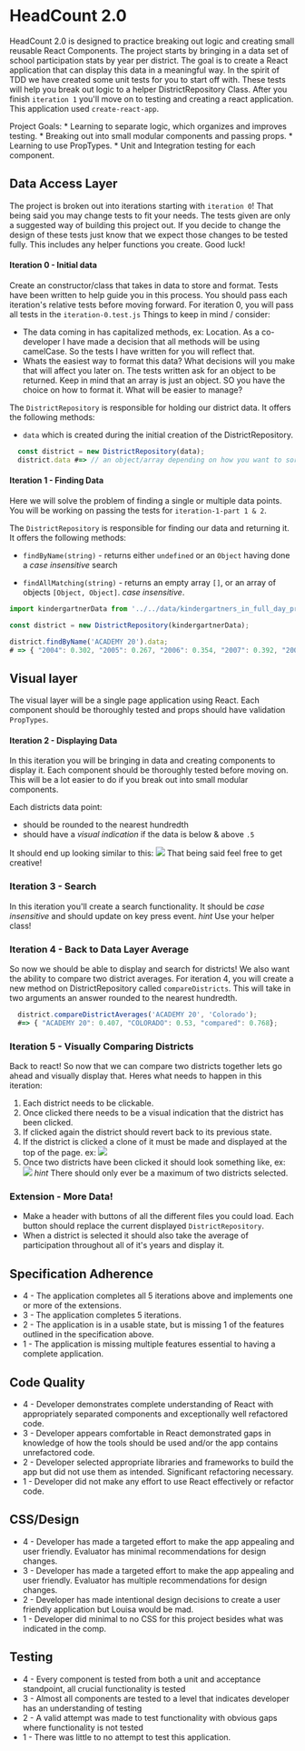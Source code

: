 # HeadCount 2.0

  HeadCount 2.0 is designed to practice breaking out logic and creating small reusable React Components. The project starts by bringing in a data set of school participation stats by year per district. The goal is to create a React application that can display this data in a meaningful way. In the spirit of TDD we have created some unit tests for you to start off with. These tests will help you break out logic to a helper DistrictRepository Class. After you finish `iteration 1` you'll move on to testing and creating a react application. This application used `create-react-app`.

  Project Goals:
    * Learning to separate logic, which organizes and improves testing.
    * Breaking out into small modular components and passing props.
    * Learning to use PropTypes.
    * Unit and Integration testing for each component.

## Data Access Layer

 The project is broken out into iterations starting with `iteration 0`! That being said you may change tests to fit your needs. The tests given are only a suggested way of building this project out. If you decide to change the design of these tests just know that we expect those changes to be tested fully. This includes any helper functions you create. Good luck!  

#### Iteration 0 - Initial data
  Create an constructor/class that takes in data to store and format. Tests have been written to help guide you in this process. You should pass each iteration's relative tests before moving forward. For iteration 0, you will pass all tests in the `iteration-0.test.js`
  Things to keep in mind / consider:
  * The data coming in has capitalized methods, ex: Location. As a co-developer I have made a decision that all methods will be using camelCase. So the tests I have written for you will reflect that.
  * Whats the easiest way to format this data? What decisions will you make that will affect you later on. The tests written ask for an object to be returned. Keep in mind that an array is just an object. SO you have the choice on how to format it. What will be easier to manage?

The `DistrictRepository` is responsible for holding our district data. It offers the following methods:

* `data` which is created during the initial creation of the DistrictRepository.

```javascript
  const district = new DistrictRepository(data);
  district.data #=> // an object/array depending on how you want to sort your data.
```
#### Iteration 1 - Finding Data
Here we will solve the problem of finding a single or multiple data points.
You will be working on passing the tests for `iteration-1-part 1 & 2`.

The `DistrictRepository` is responsible for finding our data and returning it. It offers the following methods:

* `findByName(string)` - returns either `undefined` or an `Object` having done a *case insensitive* search

* `findAllMatching(string)` - returns an empty array `[]`, or an array of objects `[Object, Object]`. *case insensitive*.

```javascript
import kindergartnerData from '../../data/kindergartners_in_full_day_program.js';

const district = new DistrictRepository(kindergartnerData);

district.findByName('ACADEMY 20').data;
# => { "2004": 0.302, "2005": 0.267, "2006": 0.354, "2007": 0.392, "2008": 0.385, "2009":  0.39, "2010": 0.436, "2011": 0.489, "2012": 0.479, "2013": 0.488, "2014": 0.49 };
```

## Visual layer

The visual layer will be a single page application using React. Each component should be thoroughly tested and props should have validation `PropTypes`.

#### Iteration 2 - Displaying Data

  In this iteration you will be bringing in data and creating components to display it. Each component should be thoroughly tested before moving on. This will be a lot easier to do if you break out into small modular components.

  Each districts data point:
   * should be rounded to the nearest hundredth
   * should have a *visual indication* if the data is below & above `.5`

  It should end up looking similar to this:
  ![](http://i.imgur.com/GzhO2EO.png)
  That being said feel free to get creative!

### Iteration 3 - Search

  In this iteration you'll create a search functionality.
  It should be *case insensitive* and should update on key press event.
  *hint* Use your helper class!

### Iteration 4 - Back to Data Layer Average
  So now we should be able to display and search for districts! We also want the ability to compare two district averages. For iteration 4, you will create a new method on DistrictRepository called `compareDistricts`. This will take in two arguments an answer rounded to the nearest hundredth.

```javascript
  district.compareDistrictAverages('ACADEMY 20', 'Colorado');
  #=> { "ACADEMY 20": 0.407, "COLORADO": 0.53, "compared": 0.768};

```

### Iteration 5 - Visually Comparing Districts

  Back to react! So now that we can compare two districts together lets go ahead and visually display that. Heres what needs to happen in this iteration:

  1. Each district needs to be clickable.
  2. Once clicked there needs to be a visual indication that the district has been clicked.
  3. If clicked again the district should revert back to its previous state.
  4. If the district is clicked a clone of it must be made and displayed at the top of the page. ex:
    ![](http://i.imgur.com/pqP1E3N.png)
  5. Once two districts have been clicked it should look something like, ex:
    ![](http://i.imgur.com/KpSdTaW.png)
    *hint* There should only ever be a maximum of two districts selected.

### Extension - More Data!
  * Make a header with buttons of all the different files you could load. Each button should replace the current displayed `DistrictRepository`.
  * When a district is selected it should also take the average of participation throughout all of it's years and display it.

## Specification Adherence

- 4 - The application completes all 5 iterations above and implements one or more of the extensions.
- 3 - The application completes 5 iterations.
- 2 - The application is in a usable state, but is missing 1 of the features outlined in the specification above.
- 1 - The application is missing multiple features essential to having a complete application.

## Code Quality

- 4 - Developer demonstrates complete understanding of React with appropriately separated components and exceptionally well refactored code.
- 3 - Developer appears comfortable in React demonstrated gaps in knowledge of how the tools should be used and/or the app contains unrefactored code.
- 2 - Developer selected appropriate libraries and frameworks to build the app but did not use them as intended. Significant refactoring necessary.
- 1 - Developer did not make any effort to use React effectively or refactor code.

## CSS/Design

- 4 - Developer has made a targeted effort to make the app appealing and user friendly. Evaluator has minimal recommendations for design changes.
- 3 - Developer has made a targeted effort to make the app appealing and user friendly. Evaluator has multiple recommendations for design changes.
- 2 - Developer has made intentional design decisions to create a user friendly application but Louisa would be mad.
- 1 - Developer did minimal to no CSS for this project besides what was indicated in the comp.

## Testing

- 4 - Every component is tested from both a unit and acceptance standpoint, all crucial functionality is tested
- 3 - Almost all components are tested to a level that indicates developer has an understanding of testing
- 2 - A valid attempt was made to test functionality with obvious gaps where functionality is not tested
- 1 - There was little to no attempt to test this application.
